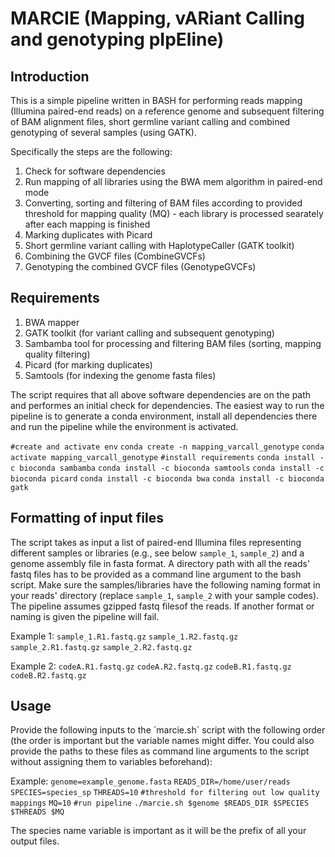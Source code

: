 # MARCIE (Mapping, vARiant Calling and genotyping pIpEline)

## Introduction
This is a simple pipeline written in BASH for performing reads mapping (Illumina paired-end reads) on a reference genome 
and subsequent filtering of BAM alignment files, short germline variant calling and combined genotyping of several 
samples (using GATK).

Specifically the steps are the following:
1. Check for software dependencies
2. Run mapping of all libraries using the BWA mem algorithm in paired-end mode
3. Converting, sorting and filtering of BAM files according to provided threshold for mapping quality (MQ) - each library is processed searately after each mapping is finished
4. Marking duplicates with Picard
5. Short germline variant calling with HaplotypeCaller (GATK toolkit)
6. Combining the GVCF files (CombineGVCFs)
7. Genotyping the combined GVCF files (GenotypeGVCFs)

## Requirements
1. BWA mapper
2. GATK toolkit (for variant calling and subsequent genotyping)
3. Sambamba tool for processing and filtering BAM files (sorting, mapping quality filtering)
4. Picard (for marking duplicates)
5. Samtools (for indexing the genome fasta files)

The script requires that all above software dependencies are on the path and performes an initial check for dependencies.
The easiest way to run the pipeline is to generate a conda environment, install all dependencies there and 
run the pipeline while the environment is activated.

`#create and activate env`
`conda create -n mapping_varcall_genotype`
`conda activate mapping_varcall_genotype`
`#install requirements`
`conda install -c bioconda sambamba`
`conda install -c bioconda samtools`
`conda install -c bioconda picard`
`conda install -c bioconda bwa`
`conda install -c bioconda gatk`

## Formatting of input files
The script takes as input a list of paired-end Illumina files representing different samples or libraries (e.g., see below `sample_1`, `sample_2`) and a genome assembly file in fasta 
format. A directory path with all the reads' fastq files has to be provided as a command line argument to the bash script. Make sure the samples/libraries have the following naming format 
in your reads' directory (replace `sample_1`, `sample_2` with your sample codes). The pipeline assumes gzipped fastq filesof the reads. If another format or naming is given the pipeline will fail. 

Example 1:
`sample_1.R1.fastq.gz`
`sample_1.R2.fastq.gz`
`sample_2.R1.fastq.gz`
`sample_2.R2.fastq.gz`

Example 2:
`codeA.R1.fastq.gz`
`codeA.R2.fastq.gz`
`codeB.R1.fastq.gz`
`codeB.R2.fastq.gz`

## Usage
Provide the following inputs to the ´marcie.sh´ script with the following order (the order is important but the variable names might differ. You could also provide the paths to these 
files as command line arguments to the script without assigning them to variables beforehand):

Example:
`genome=example_genome.fasta`
`READS_DIR=/home/user/reads`
`SPECIES=species_sp`
`THREADS=10`
`#threshold for filtering out low quality mappings`
`MQ=10`
`#run pipeline`
`./marcie.sh $genome $READS_DIR $SPECIES $THREADS $MQ`

The species name variable is important as it will be the prefix of all your output files.

